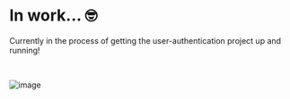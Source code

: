 # In work... 🤓
Currently in the process of getting the user-authentication project up and running!

<br>

![image](https://github.com/adriianoo/user-authentication/assets/84389909/dd6868e8-4ca0-40e8-93b4-2737dbd50ceb)
